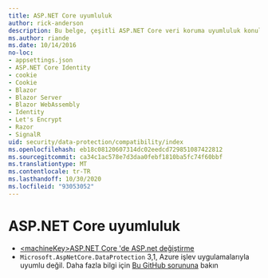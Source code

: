 ```yaml
---
title: ASP.NET Core uyumluluk
author: rick-anderson
description: Bu belge, çeşitli ASP.NET Core veri koruma uyumluluk konularına yönelik bir içindekiler tablosu görevi görür.
ms.author: riande
ms.date: 10/14/2016
no-loc:
- appsettings.json
- ASP.NET Core Identity
- cookie
- Cookie
- Blazor
- Blazor Server
- Blazor WebAssembly
- Identity
- Let's Encrypt
- Razor
- SignalR
uid: security/data-protection/compatibility/index
ms.openlocfilehash: eb18c08120607314dc02eedcd729851087422812
ms.sourcegitcommit: ca34c1ac578e7d3daa0febf1810ba5fc74f60bbf
ms.translationtype: MT
ms.contentlocale: tr-TR
ms.lasthandoff: 10/30/2020
ms.locfileid: "93053052"
---
```

# <a name="compatibility-in-aspnet-core"></a>ASP.NET Core uyumluluk

* [\<machineKey>ASP.NET Core 'de ASP.net değiştirme](xref:security/data-protection/compatibility/replacing-machinekey)
* `Microsoft.AspNetCore.DataProtection` 3,1, Azure işlev uygulamalarıyla uyumlu değil. Daha fazla bilgi için [Bu GitHub sorununa](https://github.com/Azure/azure-functions-host/issues/5447) bakın
